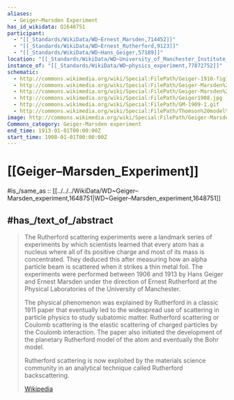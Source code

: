 ```yaml
---
aliases:
  - Geiger–Marsden Experiment
has_id_wikidata: Q1648751
participant:
  - "[[_Standards/WikiData/WD~Ernest_Marsden,714452]]"
  - "[[_Standards/WikiData/WD~Ernest_Rutherford,9123]]"
  - "[[_Standards/WikiData/WD~Hans_Geiger,57189]]"
location: "[[_Standards/WikiData/WD~University_of_Manchester_Institute_of_Science_and_Technology,4272498]]"
instance_of: "[[_Standards/WikiData/WD~physics_experiment,77872752]]"
schematic:
  - http://commons.wikimedia.org/wiki/Special:FilePath/Geiger-1910-fig1.GIF
  - http://commons.wikimedia.org/wiki/Special:FilePath/Geiger-Marsden%20diagram.gif
  - http://commons.wikimedia.org/wiki/Special:FilePath/Geiger-Marsden%20experiment%20apparatus.svg
  - http://commons.wikimedia.org/wiki/Special:FilePath/Geiger1908.jpg
  - http://commons.wikimedia.org/wiki/Special:FilePath/GM-1909-1.gif
  - http://commons.wikimedia.org/wiki/Special:FilePath/Thomson%20model%20alpha%20particle%20scattering.svg
image: http://commons.wikimedia.org/wiki/Special:FilePath/Geiger-Marsden%20apparatus%20CGI%20mock-up.png
Commons_category: Geiger-Marsden experiment
end_time: 1913-01-01T00:00:00Z
start_time: 1908-01-01T00:00:00Z
---
```


# [[Geiger–Marsden_Experiment]] 


#is_/same_as :: [[../../../WikiData/WD~Geiger–Marsden_experiment,1648751|WD~Geiger–Marsden_experiment,1648751]]  

## #has_/text_of_/abstract 

> The Rutherford scattering experiments were a landmark series of experiments by which scientists learned  that every atom has a nucleus where all of its positive charge and most of its mass is concentrated.  They deduced this after measuring how an alpha particle beam is scattered when it strikes a thin metal foil. The experiments were performed between 1906 and 1913 by Hans Geiger and Ernest Marsden under the direction of Ernest Rutherford at the Physical Laboratories of the University of Manchester.
>
> The physical phenomenon was explained by Rutherford in a classic 1911 paper that eventually led to the widespread use of scattering in particle physics to study subatomic matter. Rutherford scattering or Coulomb scattering is the elastic scattering of charged particles by the Coulomb interaction.  The paper also initiated the development of the planetary Rutherford model of the atom and eventually the Bohr model.
>
> Rutherford scattering is now exploited by the materials science community in an analytical technique called Rutherford backscattering.
>
> [Wikipedia](https://en.wikipedia.org/wiki/Rutherford%20scattering%20experiments) 

